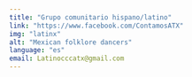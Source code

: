 ```yaml
---
title: "Grupo comunitario hispano/latino"
link: "https://www.facebook.com/ContamosATX"
img: "latinx"
alt: "Mexican folklore dancers"
language: "es"
email: Latinocccatx@gmail.com
---
```


